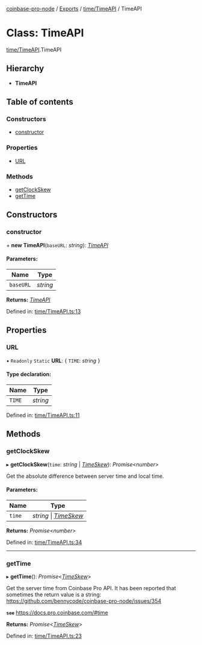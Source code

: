 [coinbase-pro-node](../../README.md) / [Exports](../../modules.md) / [time/TimeAPI](../../modules/time_timeapi.md) / TimeAPI

# Class: TimeAPI

[time/TimeAPI](../../modules/time_timeapi.md).TimeAPI

## Hierarchy

- **TimeAPI**

## Table of contents

### Constructors

- [constructor](timeapi.timeapi.md#constructor)

### Properties

- [URL](timeapi.timeapi.md#url)

### Methods

- [getClockSkew](timeapi.timeapi.md#getclockskew)
- [getTime](timeapi.timeapi.md#gettime)

## Constructors

### constructor

\+ **new TimeAPI**(`baseURL`: _string_): [_TimeAPI_](timeapi.timeapi.md)

#### Parameters:

| Name      | Type     |
| --------- | -------- |
| `baseURL` | _string_ |

**Returns:** [_TimeAPI_](timeapi.timeapi.md)

Defined in: [time/TimeAPI.ts:13](https://github.com/bennycode/coinbase-pro-node/blob/aa07e6d/src/time/TimeAPI.ts#L13)

## Properties

### URL

▪ `Readonly` `Static` **URL**: { `TIME`: _string_ }

#### Type declaration:

| Name   | Type     |
| ------ | -------- |
| `TIME` | _string_ |

Defined in: [time/TimeAPI.ts:11](https://github.com/bennycode/coinbase-pro-node/blob/aa07e6d/src/time/TimeAPI.ts#L11)

## Methods

### getClockSkew

▸ **getClockSkew**(`time`: _string_ \| [_TimeSkew_](../../interfaces/time/timeapi.timeskew.md)): _Promise_<_number_\>

Get the absolute difference between server time and local time.

#### Parameters:

| Name   | Type                                                                |
| ------ | ------------------------------------------------------------------- |
| `time` | _string_ \| [_TimeSkew_](../../interfaces/time/timeapi.timeskew.md) |

**Returns:** _Promise_<_number_\>

Defined in: [time/TimeAPI.ts:34](https://github.com/bennycode/coinbase-pro-node/blob/aa07e6d/src/time/TimeAPI.ts#L34)

---

### getTime

▸ **getTime**(): _Promise_<[_TimeSkew_](../../interfaces/time/timeapi.timeskew.md)\>

Get the server time from Coinbase Pro API. It has been reported that sometimes the return value is a string: https://github.com/bennycode/coinbase-pro-node/issues/354

**`see`** https://docs.pro.coinbase.com/#time

**Returns:** _Promise_<[_TimeSkew_](../../interfaces/time/timeapi.timeskew.md)\>

Defined in: [time/TimeAPI.ts:23](https://github.com/bennycode/coinbase-pro-node/blob/aa07e6d/src/time/TimeAPI.ts#L23)
